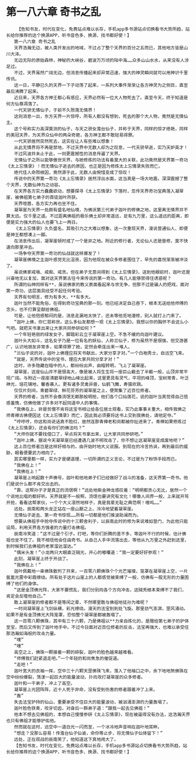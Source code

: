 # 第一八六章 奇书之乱
        【告知书友，时代在变化，免费站点难以长存，手机app多书源站点切换看书大势所趋，站长给你推荐的这个换源APP，听书音色多、换源、找书都好使！】
       第一八六章 奇书之乱
       天界浩瀚无边，被人类开发出的地域，不过占了整个天界的百分之五而已，其他地方皆是山川大泽。
       无边无际的原始森林，神秘的大峡谷，碧波万万顷的陆中海……众多山山水水，从来没有人涉足过。
       不过，天界虽然广阔无边，但消息传播起来却异常迅速，强大的神灵瞬间就可以用神识千里传讯。
       这一日，平静已久的天界一下子动荡了起来，一系列大事件渐渐让各方神灵为之侧目，直至最后沸腾了起来。
       近日来，天界各方神王都心有感应，天界必然有一位大人物死去了。直至今天，终于知道是何方仙尊凋落了。
       一代天骄无情仙子，于前不久殒落无情界！
       这则消息一出，东方天界一片惊呼，所有人都没有想到，死去的那个大人物，竟然是无情仙主。
       这个号称实力高深莫测的仙子，与天之骄女澹台仙子，并称于天界，同样的惊才绝艳，同样的美冠天界，为天界众仙中的两朵奇葩，各方神王都不敢轻易得罪。
       一代天骄居然突然死去，这实在让人有些难以想象！
       从此无情界将不再是禁地，不过天界中无数人却为之叹息，一代天骄早逝，实乃天妒英才！
       不过风波并未止于此，一则更震撼性的消息传遍了天界。
       无情仙子之所以能够傲世天界，与她修炼的功法有着莫大的关联，此功竟然是天界第一奇功《太上忘情录》！而无情仙子逝去的原因，也正是因为修炼太上忘情录失败而亡。
       绝代佳人命殒根因，竟然源于此，无数人由惋惜变成了惊叹！
       传说中的天界第一奇功《太上忘情录》居然浮出水面，这当真是一场大地震。深深震撼了整个天界，无数仙神为之动容。
       在天界各方实力蠢蠢欲动，想要探寻《太上忘情录》下落时，忽传天界奇功宝典落入凝翠崖，被佛祖第七弟子的首徒迦叶所获。
       天界喧嚣，各方实力再也坐不住。
       凝翠崖为天界一处颇有盛名地仙境，为佛派第三代弟子迦叶的修佛之地，这里离无情界并不算太远。仅千里之遥。不过距离佛祖的极乐佛土却非常遥远，足有九万里，这么遥远的距离，即便是实力强大的仙人也要飞上一两日。
       《太上忘情录》久负盛名，其吸引力之大难以想象，这一次重现天界，漫说普通仙人、即便是神王都想凑上一脚。
       在消息传出后，凝翠崖顿时成了一个是非之地。附近的修行者，无论仙人还是兽修，莫不快速向那里冲去。
       一场争夺天界第一奇功的仙战就这样爆发了！
       凝翠崖佛境之主迦叶感觉无比沮丧，因为他现在被众多修者围住了，早先的喜悦渐渐被冲淡了。
       虽说佛家戒嗔、戒痴、戒贪。但在弟子无意间得到《太上忘情录》，送到他眼前时，迦叶还是兴奋地无以复加，面对这天界第古往今来传说的第一奇功。有几人能够禁得住诱惑呢？
       所谓的仙神同样有**，虽说佛家的教义表面看起来与世无争，但那不过是骗人的把戏，面对第一奇功，这层面具经受不起任何考验。
       天界有句明言，修为有多大，**有多大。
       迦叶当然不能免俗，在得到奇功宝典的那一刻。他已经决定自己吞下，根本无送给他师傅的念头，也不打算呈献给佛祖。
       可是，让他倍感郁闷的是，消息走漏地太快了，还未等他觅地潜修，别人就打上门来了。
       “迦叶上佛，你仁慈称世。这么多仙友都想一观《太上忘情录》。我想以你的胸怀不会这么小气吧。就把天书拿出来让大家共同参研如何？”
       一个年轻艳丽的绿发女子，脚踏彩云立于凝翠崖上空。不急不缓的向迦叶建议。
       迦叶头大如斗，这名女子乃是一位有名的妖仙，人称兰仙子，修为虽然不是很强，但交游甚广，认识地朋友非常多，如果得罪了她，定然会牵连出来一堆人。
       “兰仙子说的对，迦叶上佛理应将天书献出，大家分享才对。”一个白袍秀士，自远空飞来。
       “就是，天界传说中的宝书，理应大家共同分享才对！”
       这时，许多隐藏在暗中的人，都纷纷出声，由暗转明，飞上了凝翠崖。
       凝翠崖，这座仙山并不是很高大，像是被人将生生将一座巨山截去了半截一般，山顶非常平坦广阔。与附近一座座清碧翠绿地山峰比起来，这里更具有灵气，平坦的峰顶，宝树常青，叶泛神光，瑶花铺地，馨香袭人。更有诸多灵禽异兽，仙鹤飞舞，寿猿欢跳。
       仅仅片刻间，青碧翠绿、鲜花芬芳的凝翠崖之上，便聚集了近百位修者。
       天界的修者，当然不会像流氓无赖那般明抢，他们各个口灿莲花，说的迦叶当真觉得自己倍感羞愧，仿佛他做了许多对不起同道中人的事情。
       “我佛在上，非是贫僧不肯将这宝书相让给各位居士观看，实乃此事事关重大，相传我佛之师青禅古佛便因这《太上忘情录》而亡，因此我必须要将这书上交到我佛处，请他定夺。”
       “哼哼哼，你这和尚说话真不脸红，居然连那青禅老和尚都被你扯进来了。青禅如果修炼过《太上忘情录》，还会有你们的佛法吗？”
       “大师你就不要找借口了，早点将天书拿出来，让大家共同参研吧。”
       “迦叶上佛，据说今天凝翠崖已经遭遇几波不明攻击了，你不想让这凝翠崖变成废地吧？”
       这上百位修者岂是这样好相与的，由开始时地大义说服。到现在的冷言热讽，再到最后的威胁，眼看便要武力相向了。
       其实哪里都一样，实力才是硬道理，一切所谓的正义言论，不过是为了粉饰手段而已。
       “我佛在上！”
       “我佛在上！”
       凝翠崖上响起数十声佛号，迦叶和他地弟子们已经做好了战斗的准备，这天界第一奇书。他们是说什么都不肯交出去的。
       “靠，这帮孙子才是真正的流氓啊！”远处地紫金神龙感叹着：“明明都贪心无比，居然一个个说地比唱的都好听。天界就是不一般啊，流氓也要讲究有文化！哪像人间界一般，上来就开骂开抢，看看这帮家伙，一个个大义凛然地样子，真是我辈无耻之典范啊！嗷呜……”
       远处。辰南和两头龙正站在一座山巅之上，冷冷地望着凝翠崖。
       无情仙子逝去、第一奇书惊现……所有一切都是他们推波助澜而为。
       想要从佛祖手中抢夺传说中的十三颗舍利子，以辰南此时的修为来说难如登门，为此他只能设局，利用天界各方强者的力量打击佛祖。
       辰南冷笑道：“这不过是个引子。打吧，等你们折腾的差不多，等迦叶不行的时候，估计佛祖也坐不住了。我不相信他会任由奇书。从自己人手中流落出去，等他从九万里之外赶到这里，到时候我们去佛祖的老家溜达溜达。”
       “偶米头发！”小龙两只大眼直泛贼光，开心的嘟囔道：“我一定要好好参观！”
       此刻，凝翠崖上终于开战了。
       “我佛在上！”
       迦叶佩戴地一串佛珠散列了开来，一百零八颗佛珠个个光芒璀璨，笼罩在凝翠崖上空，一片氤氲光雾中彩霞缭绕。所有处于这片山崖上的人都感觉被束缚了一般，仿佛有一股无形的力量困缚了他们的身体。
       “这是金顶佛光阵，大家不要慌乱，我们分别向各个方向冲击，这贼秃根本束缚不了我们，肯定会反噬他自己。”
       敢上凝翠崖的修者都不是等闲之辈，不然哪里敢与佛祖地徒孙为难呢？
       一时间凝翠崖上飞剑纵横，彩光缭绕。漫天的法宝到到处飞旋。那里劲气澎湃，罡风涌动。如果不是有金顶佛光大阵笼罩，恐怕整个凝翠崖都被轰塌了。
       这一百零八颗佛珠，其中有三十六颗，乃是佛祖以**力亲自炼化的，是赠给第七弟子的护体至宝，而后又传到了迦叶地手中。不过今日面对近百位修者的反击，法宝再强大，也难以承受住那浩瀚如海般的攻击力量。
       “噗”
       “噗”
       高空之上，佛珠一颗接着一颗的碎裂，迦叶的脸色越来越难看。
       “师傅我们赶紧退走吧。”一个年轻的和尚焦急的催促道。
       “走吧！”
       迦叶宽大的衣袖一挥，空中三十六颗天罡佛珠飞来，落入了他袖口之中，余下地地煞佛珠在空中纷纷爆裂，荡漾一起巨大的能量波动，扑向攻打凝翠崖的众多修者。
       迦叶和一干弟子，冲上了高空。
       凝翠崖上光团阵阵，近十人死于非命，没有受到伤害的修者跟着冲了上来。
       “轰”
       失去法宝护持的仙山，重要承受不住巨大的能量波动，被汹涌澎湃的力量轰塌了。
       迦叶脸色铁青，咬牙切齿，对身后一群弟子道：“跟我一起去见佛祖！”
       他本不想去见佛祖的，本想自己慢慢参研《太上忘情录》，现在被逼得没有办法，这浩瀚天界也只有佛祖才能够护佑他。
       然而就在这时，远空中一道白光一闪而至，一个冰冷地声音响在迦叶地耳畔。
       “想走？没那么容易！传澹台仙子仙谕，命你等止步，将无情仙子仙体留下！”
       远处，正在观战的辰南笑了，他知道这下真地闹大了。
       【告知书友，时代在变化，免费站点难以长存，手机app多书源站点切换看书大势所趋，站长给你推荐的这个换源APP，听书音色多、换源、找书都好使！】